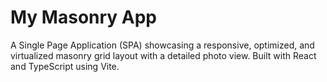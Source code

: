 # My Masonry App

A Single Page Application (SPA) showcasing a responsive, optimized, and virtualized masonry grid layout with a detailed photo view. Built with React and TypeScript using Vite.